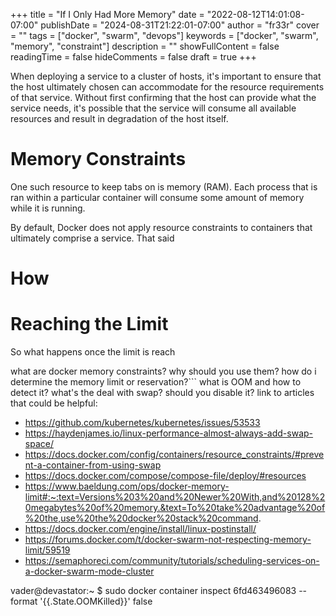 +++
title = "If I Only Had More Memory"
date = "2022-08-12T14:01:08-07:00"
publishDate = "2024-08-31T21:22:01-07:00"
author = "fr33r"
cover = ""
tags = ["docker", "swarm", "devops"]
keywords = ["docker", "swarm", "memory", "constraint"]
description = ""
showFullContent = false
readingTime = false
hideComments = false
draft = true
+++

When deploying a service to a cluster of hosts, it's important to ensure that
the host ultimately chosen can accommodate for the resource requirements of
that service. Without first confirming that the host can provide what the
service needs, it's possible that the service will consume all available
resources and result in degradation of the host itself.

# Memory Constraints

One such resource to keep tabs on is memory (RAM). Each process that is ran
within a particular container will consume some amount of memory while it is
running.

By default, Docker does not apply resource constraints to containers that
ultimately comprise a service. That said

# How 

# Reaching the Limit

So what happens once the limit is reach



what are docker memory constraints?
why should you use them?
how do i determine the memory limit or reservation?```
what is OOM and how to detect it?
what's the deal with swap? should you disable it?
link to articles that could be helpful:

- https://github.com/kubernetes/kubernetes/issues/53533
- https://haydenjames.io/linux-performance-almost-always-add-swap-space/
- https://docs.docker.com/config/containers/resource_constraints/#prevent-a-container-from-using-swap
- https://docs.docker.com/compose/compose-file/deploy/#resources
- https://www.baeldung.com/ops/docker-memory-limit#:~:text=Versions%203%20and%20Newer%20With,and%20128%20megabytes%20of%20memory.&text=To%20take%20advantage%20of%20the,use%20the%20docker%20stack%20command.
- https://docs.docker.com/engine/install/linux-postinstall/
- https://forums.docker.com/t/docker-swarm-not-respecting-memory-limit/59519
- https://semaphoreci.com/community/tutorials/scheduling-services-on-a-docker-swarm-mode-cluster


vader@devastator:~ $ sudo docker container inspect 6fd463496083 --format '{{.State.OOMKilled}}'
false
